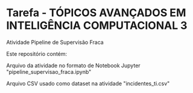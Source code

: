 # Tarefa - TÓPICOS AVANÇADOS EM INTELIGÊNCIA COMPUTACIONAL 3

Atividade Pipeline de Supervisão Fraca

Este repositório contém:

Arquivo da atividade no formato de Notebook Jupyter "pipeline_supervisao_fraca.ipynb"

Arquivo CSV usado como dataset na atividade "incidentes_ti.csv"
